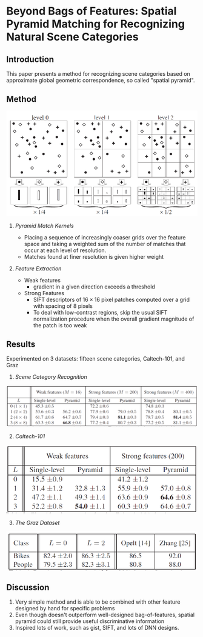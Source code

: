 # Beyond Bags of Features: Spatial Pyramid Matching for Recognizing Natural Scene Categories

## Introduction

This paper presents a method for recognizing scene categories based on approximate global geometric correspondence, so called "spatial pyramid".

## Method

![](./figure/beyond_bags_of_features-spatial_pyramid_matching_for_recognizing_natural_scene_categories.png)


1. *Pyramid Match Kernels*
	- Placing a sequence of increasingly coaser grids over the feature space and taking a weighted sum of the number of matches that occur at each level of resolution.
	- Matches found at finer resolution is given higher weight

2. *Feature Extraction*
	- Weak features
		- gradient in a given direction exceeds a threshold
	- Strong Features
		- SIFT descriptors of $16\times16$ pixel patches computed over a grid with spacing of 8 pixels
		- To deal with low-contrast regions, skip the usual SIFT normalization procedure when the overall gradient magnitude of the patch is too weak

## Results

Experimented on 3 datasets: fifteen scene categories, Caltech-101, and Graz

1. *Scene Category Recognition*

![](./figure/beyond_bags_of_features-spatial_pyramid_matching_for_recognizing_natural_scene_categories_result1.png)

2. *Caltech-101*

![](./figure/beyond_bags_of_features-spatial_pyramid_matching_for_recognizing_natural_scene_categories_result2.png)

3. *The Graz Dataset*

![](./figure/beyond_bags_of_features-spatial_pyramid_matching_for_recognizing_natural_scene_categories_result3.png)


## Discussion

1. Very simple method and is able to be combined with other feature designed by hand for specific problems
2. Even though doesn't outperform well-designed bag-of-features, spatial pyramid could still provide useful discriminative information
3. Inspired lots of work, such as gist, SIFT, and lots of DNN designs.
